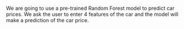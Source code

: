 We are going to use a pre-trained Random Forest model to predict car prices. We ask the user to enter 4 features of the car and the model will make a prediction of the car price.
